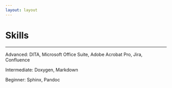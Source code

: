 ```yaml
---
layout: layout
---
```


# Skills

---------------------

Advanced: DITA, Microsoft Office Suite, Adobe Acrobat Pro, Jira, Confluence

Intermediate: Doxygen, Markdown

Beginner: Sphinx, Pandoc